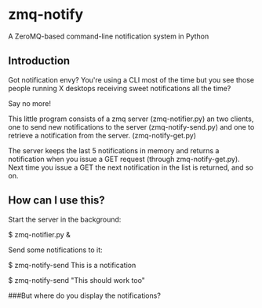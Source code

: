 zmq-notify
==========

A ZeroMQ-based command-line notification system in Python

Introduction
------------

Got notification envy? You're using a CLI most of the time but you see those people running X desktops 
receiving sweet notifications all the time? 

Say no more!

This little program consists of a zmq server (zmq-notifier.py) an two clients, one to
send new notifications to the server (zmq-notify-send.py) and one to retrieve a notification 
from the server. (zmq-notify-get.py)

The server keeps the last 5 notifications in memory and returns a notification when you
issue a GET request (through zmq-notify-get.py). Next time you issue a GET the next notification in 
the list is returned, and so on.


How can I use this?
-------------------

Start the server in the background:

$ zmq-notifier.py & 


Send some notifications to it:

$ zmq-notify-send This is a notification

$ zmq-notify-send "This should work too"


###But where do you display the notifications?



